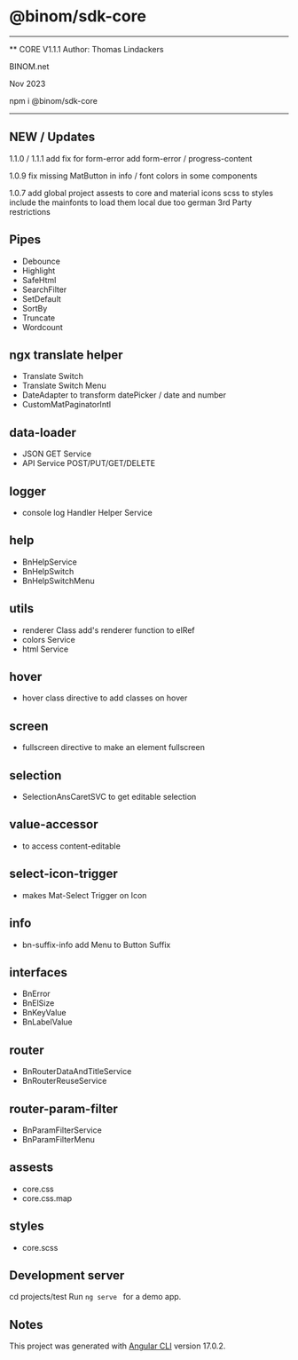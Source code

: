 # @binom/sdk-core
---------------------------------------------------------------------------------
** CORE V1.1.1
Author: Thomas Lindackers 

BINOM.net

Nov 2023

npm i @binom/sdk-core   

---------------------------------------------------------------------------------

## NEW / Updates
1.1.0 / 1.1.1 add fix for form-error 
add form-error / progress-content

1.0.9 
fix missing MatButton in info / font colors in some components

1.0.7 add global project assests to core and material icons scss to styles
include the mainfonts to load them local due too german 3rd Party restrictions

## Pipes 
- Debounce
- Highlight
- SafeHtml
- SearchFilter
- SetDefault
- SortBy
- Truncate
- Wordcount

## ngx translate helper 
- Translate Switch
- Translate Switch Menu
- DateAdapter to transform datePicker / date and number
- CustomMatPaginatorIntl

## data-loader
- JSON GET Service
- API Service POST/PUT/GET/DELETE 

## logger 
- console log Handler Helper Service

## help
- BnHelpService
- BnHelpSwitch
- BnHelpSwitchMenu

## utils
- renderer Class add's renderer function to elRef
- colors Service 
- html Service

## hover
- hover class directive to add classes on hover

## screen
- fullscreen directive to make an element fullscreen

## selection
- SelectionAnsCaretSVC to get editable selection

## value-accessor
- to access content-editable 

## select-icon-trigger
- makes Mat-Select Trigger on Icon

## info
- bn-suffix-info add Menu to Button Suffix

## interfaces
- BnError
- BnElSize
- BnKeyValue
- BnLabelValue

## router
- BnRouterDataAndTitleService
- BnRouterReuseService

## router-param-filter
- BnParamFilterService
- BnParamFilterMenu


## assests
- core.css
- core.css.map

## styles
- core.scss

## Development server

cd projects/test
Run `ng serve ` for a demo app. 

## Notes
This project was generated with [Angular CLI](https://github.com/angular/angular-cli) version 17.0.2.
